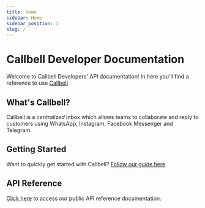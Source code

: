 ```yaml
---
title: Home
sidebar: Home
sidebar_position: 1
slug: /
---
```


# Callbell Developer Documentation

Welcome to Callbell Developers' API documentation! In here you'll find a reference to use [Callbell](https://www.callbell.eu)

## What's Callbell?

Callbell is a _centralized_ inbox which allows teams to collaborate and reply to customers using WhatsApp, Instagram, Facebook Messenger and Telegram.

## Getting Started

Want to quickly get started with Callbell? [Follow our guide here](/getting_started)

## API Reference

[Click here](/docs/api-reference) to access our public API reference documentation.
